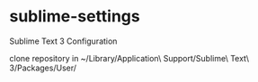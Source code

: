# sublime-settings
Sublime Text 3 Configuration

clone repository in ~/Library/Application\ Support/Sublime\ Text\ 3/Packages/User/
